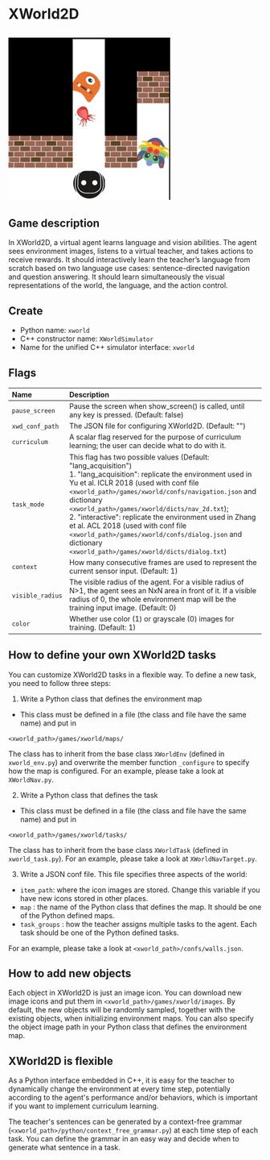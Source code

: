 # XWorld2D
## <img src="../../doc/xworld2d.png">

## Game description
In XWorld2D, a virtual agent learns language and vision abilities. The agent sees environment images, listens to a virtual teacher, and takes actions to receive rewards. It should interactively learn the teacher’s language from scratch based on two language use cases: sentence-directed navigation and question answering. It should learn simultaneously the visual representations of the world, the language, and the action control.

## Create
* Python name: ```xworld```
* C++ constructor name: ```XWorldSimulator```
* Name for the unified C++ simulator interface: ```xworld```

## Flags
|**Name**|**Description**|
|:-------|:---------------|
|```pause_screen```|Pause the screen when show_screen() is called, until any key is pressed. (Default: false)|
|```xwd_conf_path```|The JSON file for configuring XWorld2D. (Default: "")|
|```curriculum```|A scalar flag reserved for the purpose of curriculum learning; the user can decide what to do with it.|
|```task_mode```|This flag has two possible values (Default: "lang_acquisition") <br> 1. "lang_acquisition": replicate the environment used in Yu et al. ICLR 2018 (used with conf file ```<xworld_path>/games/xworld/confs/navigation.json``` and dictionary ```<xworld_path>/games/xworld/dicts/nav_2d.txt```); <br> 2. "interactive": replicate the environment used in Zhang et al. ACL 2018 (used with conf file ```<xworld_path>/games/xworld/confs/dialog.json``` and dictionary ```<xworld_path>/games/xworld/dicts/dialog.txt```)|
|```context```|How many consecutive frames are used to represent the current sensor input. (Default: 1)|
|```visible_radius```|The visible radius of the agent. For a visible radius of N>1, the agent sees an NxN area in front of it. If a visible radius of 0, the whole environment map will be the training input image. (Default: 0)|
|```color```|Whether use color (1) or grayscale (0) images for training. (Default: 1)|

## How to define your own XWorld2D tasks
You can customize XWorld2D tasks in a flexible way. To define a new task, you need to follow three steps:
1. Write a Python class that defines the environment map
  * This class must be defined in a file (the class and file have the same name) and put in
  ```
  <xworld_path>/games/xworld/maps/
  ```
  The class has to inherit from the base class ```XWorldEnv``` (defined in ```xworld_env.py```) and overwrite the member function ```_configure``` to specify how the map is configured. For an example, please take a look at ```XWorldNav.py```.

2. Write a Python class that defines the task
  * This class must be defined in a file (the class and file have the same name) and put in
  ```
  <xworld_path>/games/xworld/tasks/
  ```
  The class has to inherit from the base class ```XWorldTask``` (defined in ```xworld_task.py```). For an example, please take a look at ```XWorldNavTarget.py```.

3. Write a JSON conf file. This file specifies three aspects of the world:
  * ```item_path```: where the icon images are stored. Change this variable if you have new icons stored in other places.
  * ```map``` : the name of the Python class that defines the map. It should be one of the Python defined maps.
  * ```task_groups``` : how the teacher assigns multiple tasks to the agent. Each task should be one of the Python defined tasks.

  For an example, please take a look at ```<xworld_path>/confs/walls.json```.

## How to add new objects
Each object in XWorld2D is just an image icon. You can download new image icons and put them in ```<xworld_path>/games/xworld/images```. By default, the new objects will be randomly sampled, together with the existing objects, when initializing environment maps. You can also specify the object image path in your Python class that defines the environment map.

## XWorld2D is flexible
As a Python interface embedded in C++, it is easy for the teacher to dynamically change the environment at every time step, potentially according to the agent's performance and/or behaviors, which is important if you want to implement curriculum learning.

The teacher's sentences can be generated by a context-free grammar (```<xworld_path>/python/context_free_grammar.py```) at each time step of each task. You can define the grammar in an easy way and decide when to generate what sentence in a task.
